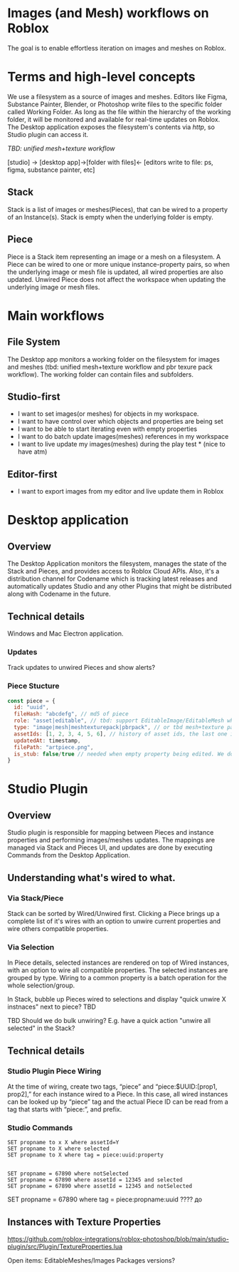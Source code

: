# Images (and Mesh) workflows on Roblox
The goal is to enable effortless iteration on images and meshes on Roblox.


# Terms and high-level concepts
We use a filesystem as a source of images and meshes. Editors like Figma, Substance Painter, Blender, or Photoshop write files to the specific folder called Working Folder.  As long as the file within the hierarchy of the working folder, it will be monitored and available for real-time updates on Roblox. The Desktop application exposes the filesystem's contents via _http_, so Studio plugin can access it.

_TBD: unified mesh+texture workflow_


[studio] -> [desktop app]->[folder with files]<- [editors write to file: ps, figma, substance painter, etc]    

## Stack
Stack is a list of images or meshes(Pieces), that can be wired to a property of an Instance(s). Stack is empty when the underlying folder is empty. 

## Piece
Piece is a Stack item representing an image or a mesh on a filesystem. A Piece can be wired to one or more unique instance-property pairs, so when the underlying image or mesh file is updated, all wired properties are also updated. Unwired Piece does not affect the workspace when updating the underlying image or mesh files. 



# Main workflows

## File System
The Desktop app monitors a working folder on the filesystem for images and meshes (tbd: unified mesh+texture workflow and pbr texure pack workflow). The working folder can contain files and subfolders. 

## Studio-first
* I want to set images(or meshes) for objects in my workspace.
* I want to have control over which objects and properties are being set
* I want to be able to start iterating even with empty properties
* I want to do batch update images(meshes) references in my workspace
* I want to live update my images(meshes) during the play test * (nice to have atm)
  

## Editor-first
* I want to export images from my editor and live update them in Roblox

# Desktop application

## Overview
The Desktop Application monitors the filesystem, manages the state of the Stack and Pieces, and provides access to Roblox Cloud APIs. Also, it's a distribution channel for Codename which is tracking latest releases and automatically updates Studio and any other Plugins that might be distributed along with Codename in the future. 

## Technical details
Windows and Mac Electron application. 

### Updates
Track updates to unwired Pieces and show alerts? 

### Piece Stucture

```js
const piece = {
  id: "uuid",
  fileHash: "abcdefg", // md5 of piece
  role: "asset|editable", // tbd: support EditableImage/EditableMesh where possible
  type: "image|mesh|meshtexturepack|pbrpack", // or tbd mesh+texture pack
  assetIds: [1, 2, 3, 4, 5, 6], // history of asset ids, the last one is the current
  updatedAt: timestamp,
  filePath: "artpiece.png",
  is_stub: false/true // needed when empty property being edited. We don't want to create an asset from the placeholder, so until the first rewrite of the file we don't save it as an asset
}
```



# Studio Plugin
## Overview
Studio plugin is responsible for mapping between Pieces and instance properties and performing images/meshes updates. The mappings are managed via Stack and Pieces UI, and updates are done by executing Commands from the Desktop Application. 

## Understanding what's wired to what.
### Via Stack/Piece
Stack can be sorted by Wired/Unwired first. Clicking a Piece brings up a complete list of it's wires with an option to unwire current properties and wire others compatible properties. 

### Via Selection
In Piece details, selected instances are rendered on top of Wired instances, with an option to wire all compatible properties.
The selected instances are grouped by type.  Wiring to a common property is a batch operation for the whole selection/group. 

In Stack, bubble up Pieces wired to selections and display "quick unwire X instnaces" next to piece? TBD



TBD Should we do bulk unwiring? E.g. have a quick action "unwire all selected" in the Stack?


## Technical details


### Studio Plugin Piece Wiring
At the time of wiring, create two tags, “piece” and “piece:$UUID:[prop1, prop2],” for each instance wired to a Piece. In this case, all wired instances can be looked up by “piece” tag and the actual Piece ID  can be read from a tag that starts with “piece:”, and prefix. 


### Studio Commands
```
SET propname to x X where assetId=Y
SET propname to X where selected
SET propname to X where tag = piece:uuid:property


SET propname = 67890 where notSelected
SET propname = 67890 where assetId = 12345 and selected
SET propname = 67890 where assetId = 12345 and notSelected
```
SET propname = 67890 where tag = piece:propname:uuid ???? до



## Instances with Texture Properties
https://github.com/roblox-integrations/roblox-photoshop/blob/main/studio-plugin/src/Plugin/TextureProperties.lua


Open items: 
EditableMeshes/Images
Packages versions?
